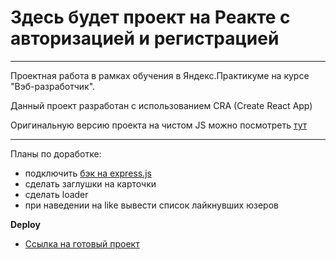 # Здесь будет  проект на Реакте с авторизацией и регистрацией

___

Проектная работа в рамках обучения в Яндекс.Практикуме на курсе "Вэб-разработчик".

Данный проект разработан с использованием CRA (Create React App)

Оригинальную версию проекта на чистом JS можно посмотреть [тут](https://github.com/TuretskayaIrina/mesto)

___

Планы по доработке:

- подключить [бэк на express.js](https://github.com/TuretskayaIrina/express-mesto)
- сделать заглушки на карточки
- сделать loader
- при наведении на like вывести список лайкнувших юзеров


**Deploy**

* [Ссылка на готовый проект]()